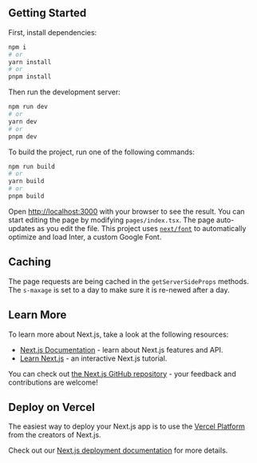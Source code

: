 ## Getting Started

First, install dependencies:

```bash
npm i
# or
yarn install
# or
pnpm install
```

Then run the development server:

```bash
npm run dev
# or
yarn dev
# or
pnpm dev
```

To build the project, run one of the following commands:

```bash
npm run build
# or
yarn build
# or
pnpm build
```

Open [http://localhost:3000](http://localhost:3000) with your browser to see the result.
You can start editing the page by modifying `pages/index.tsx`. The page auto-updates as you edit the file.
This project uses [`next/font`](https://nextjs.org/docs/basic-features/font-optimization) to automatically optimize and load Inter, a custom Google Font.

## Caching

The page requests are being cached in the `getServerSideProps` methods. The `s-maxage` is set to a day to make sure it is re-newed after a day.

## Learn More

To learn more about Next.js, take a look at the following resources:

- [Next.js Documentation](https://nextjs.org/docs) - learn about Next.js features and API.
- [Learn Next.js](https://nextjs.org/learn) - an interactive Next.js tutorial.

You can check out [the Next.js GitHub repository](https://github.com/vercel/next.js/) - your feedback and contributions are welcome!

## Deploy on Vercel

The easiest way to deploy your Next.js app is to use the [Vercel Platform](https://vercel.com/new?utm_medium=default-template&filter=next.js&utm_source=create-next-app&utm_campaign=create-next-app-readme) from the creators of Next.js.

Check out our [Next.js deployment documentation](https://nextjs.org/docs/deployment) for more details.

